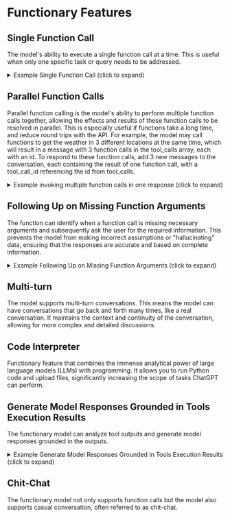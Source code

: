 # Functionary Features

## Single Function Call
The model's ability to execute a single function call at a time. This is useful when only one specific task or query needs to be addressed. 
<details>
  <summary>Example Single Function Call (click to expand)</summary>
  
```python
from openai import OpenAI

client = OpenAI(base_url="http://localhost:8000/v1", api_key="functionary")

client.chat.completions.create(
    model="meetkai/functionary-small-v2.2",
    messages=[{"role": "user",
            "content": "What is the weather for Istanbul?"}
    ],
    tools=[{
            "type": "function",
            "function": {
                "name": "get_current_weather",
                "description": "Get the current weather",
                "parameters": {
                    "type": "object",
                    "properties": {
                        "location": {
                            "type": "string",
                            "description": "The city and state, e.g. San Francisco, CA"
                        }
                    },
                    "required": ["location"]
                }
            }
        }],
    tool_choice="auto"
)
```
The output will look like this:

```python
ChatCompletionMessage(
    content=None,
    role='assistant',
    tool_calls=[ToolCall(
        arguments='{"location": "Istanbul, Turkey"}',
        name='get_current_weather'
    )],
    function_call=None,
    tool_call_id=None,
    name=None
)
```
</details>

## Parallel Function Calls
Parallel function calling is the model's ability to perform multiple function calls together, allowing the effects and results of these function calls to be resolved in parallel. This is especially useful if functions take a long time, and reduce round trips with the API. For example, the model may call functions to get the weather in 3 different locations at the same time, which will result in a message with 3 function calls in the tool_calls array, each with an id. To respond to these function calls, add 3 new messages to the conversation, each containing the result of one function call, with a tool_call_id referencing the id from tool_calls.

<details>
  <summary>Example invoking multiple function calls in one response (click to expand)</summary>
  
```python
from openai import OpenAI

client = OpenAI(base_url="http://localhost:8000/v1", api_key="functionary")

client.chat.completions.create(
    model="meetkai/functionary-small-v2.2",
    messages=[{"role": "user",
            "content": "What's the weather like in San Francisco, Tokyo, and Paris?"}
    ],
    tools=[{
            "type": "function",
            "function": {
                "name": "get_current_weather",
                "description": "Get the current weather",
                "parameters": {
                    "type": "object",
                    "properties": {
                        "location": {
                            "type": "string",
                            "description": "The city and state, e.g. San Francisco, CA"
                        }
                    },
                    "required": ["location"]
                }
            }
        }],
    tool_choice="auto"
)
```
  The output will look like this:
```python
  ChatCompletionMessage(
    content=None,
    role='assistant',
    tool_calls=[ToolCall(arguments='{"location": "San Francisco, CA"}', name='get_current_weather'),
    ToolCall(arguments='{"location": "Tokyo"}',name='get_current_weather'),
    ToolCall(arguments='{"location": "Paris"}',name='get_current_weather')],
    function_call=None,
    tool_call_id=None,
    name=None
)

```
</details>

## Following Up on Missing Function Arguments
The function can identify when a function call is missing necessary arguments and subsequently ask the user for the required information. This prevents the model from making incorrect assumptions or "hallucinating" data, ensuring that the responses are accurate and based on complete information.

<details>
  <summary>Example Following Up on Missing Function Arguments (click to expand)</summary>
  
```python
from openai import OpenAI

client = OpenAI(base_url="http://localhost:8000/v1", api_key="functionary")

client.chat.completions.create(
    model="meetkai/functionary-small-v2.2",
    messages=[{"role": "user",
            "content": "What's the weather now?"}
    ],
    tools=[{
            "type": "function",
            "function": {
                "name": "get_current_weather",
                "description": "Get the current weather",
                "parameters": {
                    "type": "object",
                    "properties": {
                        "location": {
                            "type": "string",
                            "description": "The city and state, e.g. San Francisco, CA"
                        }
                    },
                    "required": ["location"]
                }
            }
        }],
    tool_choice="auto"
)
```
  The output will look like this:
```python
  ChatCompletionMessage(
    content="To provide you with the current weather, I need to know the specific location you're interested in. Could you please provide me with the name of the city and state or country you want to check the weather for?",
    role='assistant',
    tool_calls=[],
    function_call=None,
    tool_call_id=None,
    name=None
)

```
</details>

## Multi-turn
The model supports multi-turn conversations. This means the model can have conversations that go back and forth many times, like a real conversation. It maintains the context and continuity of the conversation, allowing for more complex and detailed discussions. 

## Code Interpreter
Functionary feature that combines the immense analytical power of large language models (LLMs) with programming. It allows you to run Python code and upload files, significantly increasing the scope of tasks ChatGPT can perform.

## Generate Model Responses Grounded in Tools Execution Results
The functionary model can analyze tool outputs and generate model responses grounded in the outputs.

<details>
  <summary>Example Generate Model Responses Grounded in Tools Execution Results (click to expand)</summary>

```python
from openai import OpenAI

client = OpenAI(base_url="http://localhost:8000/v1", api_key="functionary")

response = client.chat.completions.create(
    model="meetkai/functionary-small-v2.2",
    messages=[{"role": "user", "content": "Which city currently experiences worse weather conditions: Tokyo, Singapore, or Jakarta?"},
              {"role": "assistant", "content": None, "tool_calls": [{'type': 'function', "function": {"id": "call_x72mqmPz12m3dBEK7g80oYVv", "name": "get_current_weather", "arguments": '{"location": "Tokyo, Japan"}'}},
               {'type': "function", "function": {"id": "call_w5XBQqBXsKGp46Oq1EKsOIxg", "name": "get_current_weather", "arguments": '{"location": "Singapore"}'}},
               {'type': "function", "function": {"id": "call_gaisByIGJegajEfW4SGU8R8p", "name": "get_current_weather", "arguments": '{"location": "Jakarta"}'}}]},
              { "tool_call_id": "call_x72mqmPz12m3dBEK7g80oYVv","role": "tool", "name": "get_current_weather", "content": '{ "location": "Tokyo, Japan", "temperature": "15°C", "weather_condition": "Rainy", "humidity": "80%", "wind_speed": "10 km/h" }' },
              { "tool_call_id": "call_w5XBQqBXsKGp46Oq1EKsOIxg", "role": "tool", "name": "get_current_weather", "content": '{ "location": "Singapore", "temperature": "30°C", "weather_condition": "Sunny", "humidity": "70%", "wind_speed": "15 km/h" }' },
              { "tool_call_id": "call_gaisByIGJegajEfW4SGU8R8p", "role": "tool", "name": "get_current_weather", "content": '{ "location": "Jakarta", "temperature": "28°C", "weather_condition": "Cloudy", "humidity": "85%", "wind_speed": "5 km/h" }' }
    ],
    tools=[],
    tool_choice="auto"
)

```
The output will look like this:

```python
ChatCompletionMessage(
    content="Based on the current weather conditions:\n\n- Tokyo, Japan is experiencing rainy conditions with a temperature of 15°C, humidity of 80%, and a wind speed of 10 km/h.\n- Singapore is currently sunny with a temperature of 30°C, humidity of 70%, and a wind speed of 15 km/h.\n- Jakarta is cloudy with a temperature of 28°C, humidity of 85%, and a wind speed of 5 km/h.\n\nComparing these conditions, Tokyo seems to be experiencing the worse weather conditions, with rainy weather, a lower temperature, and a higher humidity compared to the other two cities. However, Jakarta has a higher wind speed, which can affect comfort levels, and Singapore is sunny and warm, which might be more pleasant for outdoor activities.",
    role='assistant',
    tool_calls=[],
    function_call=None,
    tool_call_id=None,
    name=None
)
```
  
</details>


## Chit-Chat
The functionary model not only supports function calls but the model also supports casual conversation, often referred to as chit-chat.
